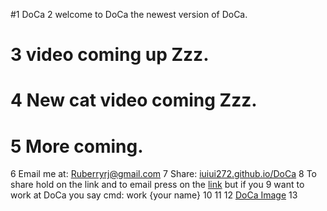 #1 DoCa
2 welcome to DoCa the newest version of DoCa.
# 3 video coming up Zzz.
# 4 New cat video coming Zzz.
# 5 More coming.
6 Email me at: [Ruberryrj@gmail.com](Ruberryrj@gamil.com)
7 Share: [iuiui272.github.io/DoCa](https://bit.ly/2Uw4NPX)
8 To share hold on the link and to email press on the [link](mailto:Ruberryrj@gmail.com) but if you 
9 want to work at DoCa you say cmd: work {your name}
10
11
12 [DoCa Image](https://user-images.githubusercontent.com/85325203/135105386-bc9a2c10-ffcf-40e3-8d4e-62c67699a4d9.jpg)
13 
